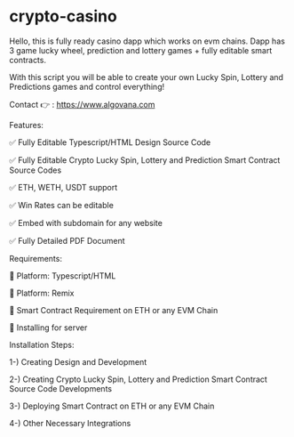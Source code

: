 # crypto-casino

Hello,
this is fully ready casino dapp which works on evm chains. Dapp has 3 game lucky wheel, prediction and lottery games + fully editable smart contracts.

With this script you will be able to create your own Lucky Spin, Lottery and Predictions games and control everything!


Contact 👉 : https://www.algovana.com


Features:

✅ Fully Editable Typescript/HTML Design Source Code

✅ Fully Editable Crypto Lucky Spin, Lottery and Prediction Smart Contract Source Codes

✅ ETH, WETH, USDT support

✅ Win Rates can be editable

✅ Embed with subdomain for any website

✅ Fully Detailed PDF Document
 


Requirements:

📝 Platform: Typescript/HTML

📝 Platform: Remix

📝 Smart Contract Requirement on ETH or any EVM Chain

📝 Installing for server



Installation Steps:

1-) Creating Design and Development

2-) Creating Crypto Lucky Spin, Lottery and Prediction Smart Contract Source Code Developments

3-) Deploying Smart Contract on ETH or any EVM Chain

4-) Other Necessary Integrations
